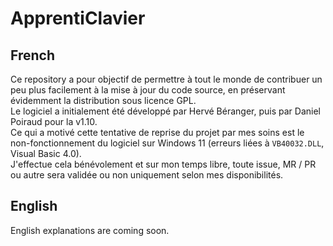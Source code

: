 # ApprentiClavier

## French
Ce repository a pour objectif de permettre à tout le monde de contribuer un peu plus facilement à la mise à jour du code source, en préservant évidemment la distribution sous licence GPL.  
Le logiciel a initialement été développé par Hervé Béranger, puis par Daniel Poiraud pour la v1.10.  
Ce qui a motivé cette tentative de reprise du projet par mes soins est le non-fonctionnement du logiciel sur Windows 11 (erreurs liées à `VB40032.DLL`, Visual Basic 4.0).  
J'effectue cela bénévolement et sur mon temps libre, toute issue, MR / PR ou autre sera validée ou non uniquement selon mes disponibilités.

## English

English explanations are coming soon.

